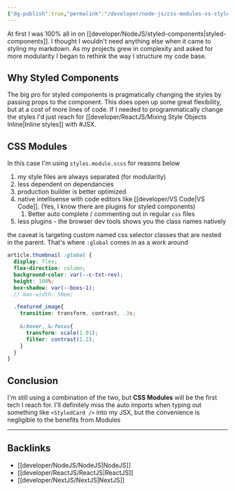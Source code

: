 ```yaml
---
{"dg-publish":true,"permalink":"/developer/node-js/css-modules-vs-styled-components/","dgPassFrontmatter":true}
---
```


At first I was 100% all in on [[developer/NodeJS/styled-components\|styled-components]]. I thought I wouldn't need anything else when it came to styling my markdown. As my projects grew in complexity and asked for more modularity I began to rethink the way I structure my code base. 

## Why Styled Components
The big pro for styled components is pragmatically changing the styles by passing props to the component. This does open up some great flexibility,  but at a cost of more lines of code. If I needed to programmatically change the styles I'd just reach for [[developer/ReactJS/Mixing Style Objects Inline\|Inline styles]] with #JSX. 

## CSS Modules
In this case I'm using `styles.module.scss` for reasons below

1. my style files are always separated (for modularity)
2. less dependent on dependancies
3. production builder is better optimized
4. native intellisense with code editors like [[developer/VS Code\|VS Code]]. (Yes, I know there are plugins for styled components)
	1. Better auto complete / commenting out in regular `css` files
5. less plugins - the browser dev tools shows you the class names natively

the caveat is targeting custom named css selector classes that are nested in the parent. That's where `:global` comes in as a work around

```scss
article.thumbnail :global {
  display: flex;
  flex-direction: column;
  background-color: var(--c-txt-rev);
  height: 100%;
  box-shadow: var(--boxs-1);
  // max-width: 50em;

  .featured_image{
    transition: transform, contrast, .3s;
    
    &:hover, &:focus{
      transform: scale(1.01);
      filter: contrast(1.2);
    }
  }
}
```

## Conclusion
I'm still using a combination of the two, but **CSS Modules** will be the first tech I reach for. I'll definitely miss the auto imports when typing out something like `<StyledCard />` into my JSX, but the convenience is negligible to the benefits from Modules 

---
## Backlinks
- [[developer/NodeJS/NodeJS\|NodeJS]]
- [[developer/ReactJS/ReactJS\|ReactJS]]
- [[developer/NextJS/NextJS\|NextJS]]